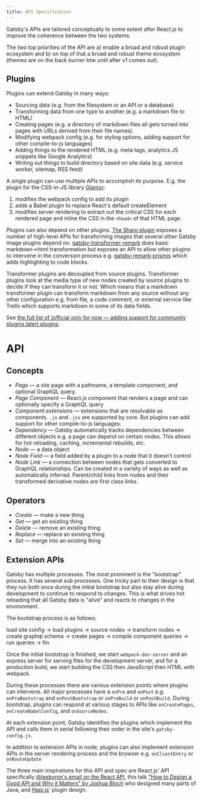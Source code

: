 ```yaml
---
title: API Specification
---
```


Gatsby's APIs are tailored conceptually to some extent after React.js to improve
the coherence between the two systems.

The two top priorities of the API are a) enable a broad and robust plugin
ecosystem and b) on top of that a broad and robust theme ecosystem (themes are
on the back burner btw until after v1 comes out).

## Plugins

Plugins can extend Gatsby in many ways:

- Sourcing data (e.g. from the filesystem or an API or a database)
- Transforming data from one type to another (e.g. a markdown file to HTML)
- Creating pages (e.g. a directory of markdown files all gets turned into pages
  with URLs derived from their file names).
- Modifying webpack config (e.g. for styling options, adding support for other
  compile-to-js languages)
- Adding things to the rendered HTML (e.g. meta tags, analytics JS snippets like
  Google Analytics)
- Writing out things to build directory based on site data (e.g. service worker,
  sitemap, RSS feed)

A single plugin can use multiple APIs to accomplish its purpose. E.g. the plugin
for the CSS-in-JS library [Glamor](/packages/gatsby-plugin-glamor/):

1.  modifies the webpack config to add its plugin
2.  adds a Babel plugin to replace React's default createElement
3.  modifies server rendering to extract out the critical CSS for each rendered
    page and inline the CSS in the `<head>` of that HTML page.

Plugins can also depend on other plugins. [The Sharp
plugin](/packages/gatsby-plugin-sharp/) exposes a number of high-level APIs for
transforming images that several other Gatsby image plugins depend on.
[gatsby-transformer-remark](/packages/gatsby-transformer-remark/) does basic
markdown->html transformation but exposes an API to allow other plugins to
intervene in the conversion process e.g.
[gatsby-remark-prismjs](/packages/gatsby-remark-prismjs/) which adds
highlighting to code blocks.

Transformer plugins are decoupled from source plugins. Transformer plugins look
at the media type of new nodes created by source plugins to decide if they can
transform it or not. Which means that a markdown transformer plugin can
transform markdown from any source without any other configuration e.g. from
file, a code comment, or external service like Trello which supports markdown
in some of its data fields.

See
[the full list of (official only for now — adding support for community plugins later) plugins](/docs/plugins/).

# API

## Concepts

- _Page_ — a site page with a pathname, a template component, and optional
  GraphQL query.
- _Page Component_ — React.js component that renders a page and can optionally
  specify a GraphQL query
- _Component extensions_ — extensions that are resolvable as components. `.js`
  and `.jsx` are supported by core. But plugins can add support for other
  compile-to-js languages.
- _Dependency_ — Gatsby automatically tracks dependencies between different
  objects e.g. a page can depend on certain nodes. This allows for hot
  reloading, caching, incremental rebuilds, etc.
- _Node_ — a data object
- _Node Field_ — a field added by a plugin to a node that it doesn't control
- _Node Link_ — a connection between nodes that gets converted to GraphQL
  relationships. Can be created in a variety of ways as well as automatically
  inferred. Parent/child links from nodes and their transformed derivative nodes
  are first class links.

## Operators

- _Create_ — make a new thing
- _Get_ — get an existing thing
- _Delete_ — remove an existing thing
- _Replace_ — replace an existing thing
- _Set_ — merge into an existing thing

## Extension APIs

Gatsby has multiple processes. The most prominent is the "bootstrap" process. It
has several sub processes. One tricky part to their design is that they run both
once during the initial bootstrap but also stay alive during development to
continue to respond to changes. This is what drives hot reloading that all
Gatsby data is "alive" and reacts to changes in the environment.

The bootstrap process is as follows:

load site config -> load plugins -> source nodes -> transform nodes -> create
graphql schema -> create pages -> compile component queries -> run queries ->
fin

Once the initial bootstrap is finished, we start `webpack-dev-server` and an express server for serving files for the development server, and for a production build, we start building the CSS then JavaScript then HTML with webpack.

During these processes there are various extension points where plugins can
intervene. All major processes have a `onPre` and `onPost` e.g. `onPreBootstrap`
and `onPostBootstrap` or `onPreBuild` or `onPostBuild`. During bootstrap,
plugins can respond at various stages to APIs like `onCreatePages`,
`onCreateBabelConfig`, and `onSourceNodes`.

At each extension point, Gatsby identifies the plugins which implement the API
and calls them in serial following their order in the site's `gatsby-config.js`.

In addition to extension APIs in node, plugins can also implement extension APIs
in the server rendering process and the browser e.g. `onClientEntry` or
`onRouteUpdate`

The three main inspirations for this API and spec are React.js' API specifically
[@leebyron's email on the React API](https://gist.github.com/vjeux/f2b015d230cc1ab18ed1df30550495ed),
this talk
["How to Design a Good API and Why it Matters" by Joshua Bloch](https://www.youtube.com/watch?v=heh4OeB9A-c&app=desktop)
who designed many parts of Java, and [Hapi.js](https://hapijs.com/api)' plugin
design.

